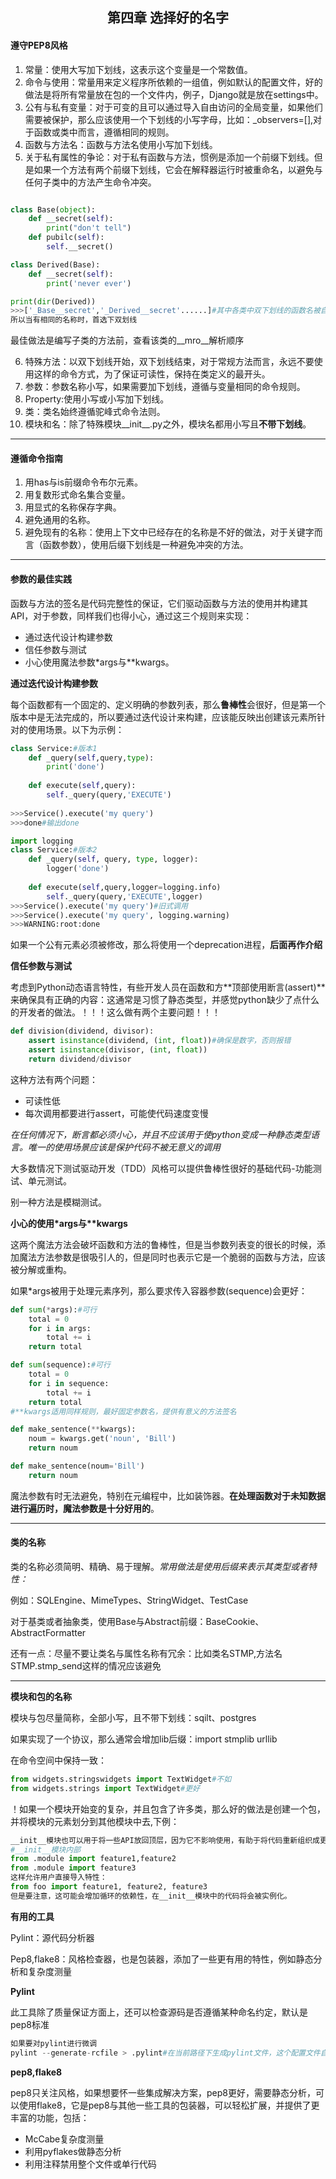 ## <center>第四章  选择好的名字</center>

#### 遵守PEP8风格

1. 常量：使用大写加下划线，这表示这个变量是一个常数值。
2. 命令与使用：常量用来定义程序所依赖的一组值，例如默认的配置文件，好的做法是将所有常量放在包的一个文件内，例子，Django就是放在settings中。
3. 公有与私有变量：对于可变的且可以通过导入自由访问的全局变量，如果他们需要被保护，那么应该使用一个下划线的小写字母，比如：_observers=[],对于函数或类中而言，遵循相同的规则。
4. 函数与方法名：函数与方法名使用小写加下划线。
5. 关于私有属性的争论：对于私有函数与方法，惯例是添加一个前缀下划线。但是如果一个方法有两个前缀下划线，它会在解释器运行时被重命名，以避免与任何子类中的方法产生命令冲突。

```python

class Base(object):
    def __secret(self):
        print("don't tell")
    def pubilc(self):
        self.__secret()

class Derived(Base):
    def __secret(self):
        print('never ever')

print(dir(Derived))
>>>['_Base__secret','_Derived__secret'......]#其中各类中双下划线的函数名被自动修改了，这样可以保证各类中同名的变量名、函数不会冲突
所以当有相同的名称时，首选下双划线
```

最佳做法是编写子类的方法前，查看该类的\_\_mro\_\_解析顺序

6. 特殊方法：以双下划线开始，双下划线结束，对于常规方法而言，永远不要使用这样的命令方式，为了保证可读性，保持在类定义的最开头。
7. 参数：参数名称小写，如果需要加下划线，遵循与变量相同的命令规则。
8. Property:使用小写或小写加下划线。
9. 类：类名始终遵循驼峰式命令法则。
10. 模块和名：除了特殊模块\_\_init\_\_.py之外，模块名都用小写且**不带下划线**。

---

#### 遵循命令指南

1. 用has与is前缀命令布尔元素。
2. 用复数形式命名集合变量。
3. 用显式的名称保存字典。
4. 避免通用的名称。
5. 避免现有的名称：使用上下文中已经存在的名称是不好的做法，对于关键字而言（函数参数），使用后缀下划线是一种避免冲突的方法。

---

#### 参数的最佳实践

函数与方法的签名是代码完整性的保证，它们驱动函数与方法的使用并构建其API，对于参数，同样我们也得小心，通过这三个规则来实现：

* 通过迭代设计构建参数
* 信任参数与测试
* 小心使用魔法参数*args与**kwargs。

**通过迭代设计构建参数**

每个函数都有一个固定的、定义明确的参数列表，那么**鲁棒性**会很好，但是第一个版本中是无法完成的，所以要通过迭代设计来构建，应该能反映出创建该元素所针对的使用场景。以下为示例：

```python
class Service:#版本1
    def _query(self,query,type):
        print('done')
    
    def execute(self,query):
        self._query(query,'EXECUTE')
        
>>>Service().execute('my query')
>>>done#输出done

import logging
class Service:#版本2
    def _query(self, query, type, logger):
        logger('done')
    
    def execute(self,query,logger=logging.info)
    	self._query(query,'EXECUTE',logger)
>>>Service().execute('my query')#旧式调用
>>>Service().execute('my query', logging.warning)
>>>WARNING:root:done
```

如果一个公有元素必须被修改，那么将使用一个deprecation进程，**后面再作介绍**

**信任参数与测试**

考虑到Python动态语言特性，有些开发人员在函数和方**顶部使用断言(assert)**来确保具有正确的内容：这通常是习惯了静态类型，并感觉python缺少了点什么的开发者的做法。！！！这么做有两个主要问题！！！

```python
def division(dividend, divisor):
    assert isinstance(dividend, (int, float))#确保是数字，否则报错
    assert isinstance(divisor, (int, float))
    return dividend/divisor
```

这种方法有两个问题：

* 可读性低
* 每次调用都要进行assert，可能使代码速度变慢

*在任何情况下，断言都必须小心，并且不应该用于使python变成一种静态类型语言。唯一的使用场景应该是保护代码不被无意义的调用*

大多数情况下测试驱动开发（TDD）风格可以提供鲁棒性很好的基础代码-功能测试、单元测试。

别一种方法是模糊测试。

**小心的使用\*args与\*\*kwargs**

这两个魔法方法会破坏函数和方法的鲁棒性，但是当参数列表变的很长的时候，添加魔法方法参数是很吸引人的，但是同时也表示它是一个脆弱的函数与方法，应该被分解或重构。

如果\*args被用于处理元素序列，那么要求传入容器参数(sequence)会更好：

```python
def sum(*args):#可行
    total = 0
    for i in args:
        total += i
    return total

def sum(sequence):#可行
    total = 0
    for i in sequence:
        total += i
    return total
#**kwargs适用同样规则，最好固定参数名，提供有意义的方法签名

def make_sentence(**kwargs):
    noum = kwargs.get('noun', 'Bill')
    return noum

def make_sentence(noum='Bill')
    return noum
```

魔法参数有时无法避免，特别在元编程中，比如装饰器。**在处理函数对于未知数据进行遍历时，魔法参数是十分好用的**。

---

#### 类的名称

类的名称必须简明、精确、易于理解。*常用做法是使用后缀来表示其类型或者特性：*

例如：SQLEngine、MimeTypes、StringWidget、TestCase

对于基类或者抽象类，使用Base与Abstract前缀：BaseCookie、AbstractFormatter

还有一点：尽量不要让类名与属性名称有冗余：比如类名STMP,方法名STMP.stmp_send这样的情况应该避免

---

**模块和包的名称**

模块与包尽量简称，全部小写，且不带下划线：sqilt、postgres

如果实现了一个协议，那么通常会增加lib后缀：import stmplib urllib

在命令空间中保持一致：

```python
from widgets.stringswidgets import TextWidget#不如
from widgets.strings import TextWidget#更好
```

！如果一个模块开始变的复杂，并且包含了许多类，那么好的做法是创建一个包，并将模块的元素划分到其他模块中去,下例：

```python
__init__模块也可以用于将一些API放回顶层，因为它不影响使用，有助于将代码重新组织成更小的部分，例如foo中的__init__模块。
#__init__模块内部
from .module import feature1,feature2
from .module import feature3
这样允许用户直接导入特性：
from foo import feature1, feature2, feature3
但是要注意，这可能会增加循环的依赖性，在__init__模块中的代码将会被实例化。

```

**有用的工具**

Pylint：源代码分析器

Pep8,flake8：风格检查器，也是包装器，添加了一些更有用的特性，例如静态分析和复杂度测量

**Pylint**

此工具除了质量保证方面上，还可以检查源码是否遵循某种命名约定，默认是pep8标准

```python
如果要对pylint进行微调
pylint --generate-rcfile > .pylint#在当前路径下生成pylint文件，这个配置文件自带说明 
```

**pep8,flake8**

pep8只关注风格，如果想要怀一些集成解决方案，pep8更好，需要静态分析，可以使用flake8，它是pep8与其他一些工具的包装器，可以轻松扩展，并提供了更丰富的功能，包括：

* McCabe复杂度测量
* 利用pyflakes做静态分析
* 利用注释禁用整个文件或单行代码



